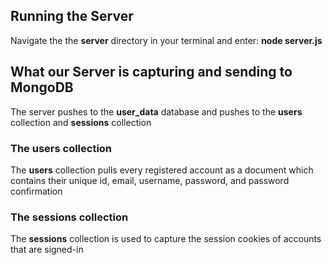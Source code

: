 ## Running the Server
Navigate the the **server** directory in your terminal and enter: **node server.js**

## What our Server is capturing and sending to MongoDB
The server pushes to the **user_data** database and pushes to the **users** collection and **sessions** collection

### The users collection
The **users** collection pulls every registered account as a document which contains their unique id, email, username, password, and password confirmation 

### The sessions collection
The **sessions** collection is used to capture the session cookies of accounts that are signed-in